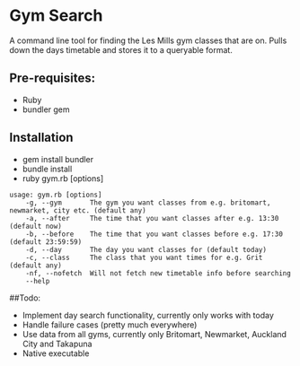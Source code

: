 # Gym Search
A command line tool for finding the Les Mills gym classes that are on. Pulls down the days timetable and stores it to a queryable format.

## Pre-requisites:
 - Ruby
 - bundler gem

## Installation
 - gem install bundler
 - bundle install
 - ruby gym.rb [options]
```
usage: gym.rb [options]
    -g, --gym       The gym you want classes from e.g. britomart, newmarket, city etc. (default any)
    -a, --after     The time that you want classes after e.g. 13:30 (default now)
    -b, --before    The time that you want classes before e.g. 17:30 (default 23:59:59)
    -d, --day       The day you want classes for (default today)
    -c, --class     The class that you want times for e.g. Grit (default any)
    -nf, --nofetch  Will not fetch new timetable info before searching
    --help
```

##Todo: 
 - Implement day search functionality, currently only works with today
 - Handle failure cases (pretty much everywhere)
 - Use data from all gyms, currently only Britomart, Newmarket, Auckland City and Takapuna
 - Native executable
